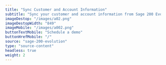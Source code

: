 ```yaml
---
title: "Sync Customer and Account Information"
subtitle: "Sync your customer and account information from Sage 200 Evolution to our B2B Trade Store."
imageDestop: "/images/a02.png"
imageDestopWidth: "849"
imageMobile: "/images/a002.png"
buttonTextMobile: "Schedule a demo"
buttonHrefMobile: "/"
source: "sage-200-evolution"
type: "source-content"
headless: true
weight: 2
---
```

